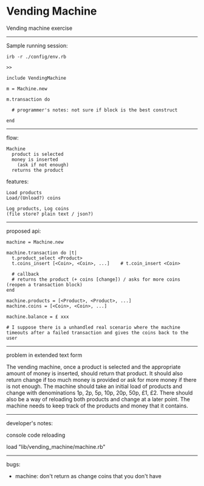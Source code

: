 # Vending Machine

Vending machine exercise

---

Sample running session:

    irb -r ./config/env.rb
    
    >>

    include VendingMachine
    
    m = Machine.new
    
    m.transaction do
      
      # programmer's notes: not sure if block is the best construct 
    
    end
    

---

flow:

    Machine
      product is selected
      money is inserted
        (ask if not enough)
      returns the product

features:

    Load products
    Load/(Unload?) coins

    Log products, Log coins
    (file store? plain text / json?)

---

proposed api:

    machine = Machine.new

    machine.transaction do |t|
      t.product_select <Product>
      t.coins_insert [<Coin>, <Coin>, ...]    # t.coin_insert <Coin>
  
      # callback
      # returns the product (+ coins [change]) / asks for more coins (reopen a transaction block)
    end

    machine.products = [<Product>, <Product>, ...]
    machine.coins = [<Coin>, <Coin>, ...]

    machine.balance = £ xxx
    
    # I suppose there is a unhandled real scenario where the machine timeouts after a failed transaction and gives the coins back to the user 
  
---

problem in extended text form  

The vending machine, once a product is selected and the appropriate amount of money is inserted, should return that product. It should also return change if too much money is provided or ask for more money if there is not enough. The machine should take an initial load of products and change with denominations 1p, 2p, 5p, 10p, 20p, 50p, £1, £2. There should also be a way of reloading both products and change at a later point. The machine needs to keep track of the products and money that it contains.


---

developer's notes:

console code reloading

load "lib/vending_machine/machine.rb"

---

bugs:

- machine: don't return as change coins that you don't have